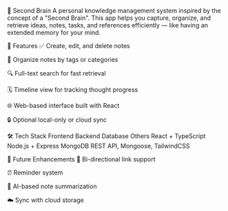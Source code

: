 🧠 Second Brain
A personal knowledge management system inspired by the concept of a "Second Brain". This app helps you capture, organize, and retrieve ideas, notes, tasks, and references efficiently — like having an extended memory for your mind.

🚀 Features
✅ Create, edit, and delete notes

📂 Organize notes by tags or categories

🔍 Full-text search for fast retrieval

🗓️ Timeline view for tracking thought progress

🌐 Web-based interface built with React

🔒 Optional local-only or cloud sync

🛠️ Tech Stack
Frontend	Backend	Database	Others
React + TypeScript	Node.js + Express	MongoDB	REST API, Mongoose, TailwindCSS


📌 Future Enhancements
🔁 Bi-directional link support

⏰ Reminder system

🧠 AI-based note summarization

☁️ Sync with cloud storage

